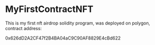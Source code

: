 # MyFirstContractNFT
This is my first nft airdrop solidity program, was deployed on polygon, contract address:

0x626dD2A2CF47f2B4BA04aC9C90AF8829E4cBd622
